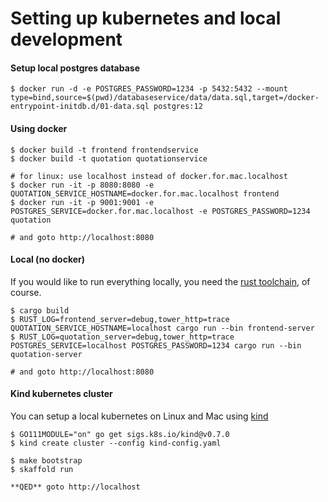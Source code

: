 # Setting up kubernetes and local development

#### Setup local postgres database

```
$ docker run -d -e POSTGRES_PASSWORD=1234 -p 5432:5432 --mount type=bind,source=$(pwd)/databaseservice/data/data.sql,target=/docker-entrypoint-initdb.d/01-data.sql postgres:12
```

#### Using docker

```shell
$ docker build -t frontend frontendservice
$ docker build -t quotation quotationservice

# for linux: use localhost instead of docker.for.mac.localhost
$ docker run -it -p 8080:8080 -e QUOTATION_SERVICE_HOSTNAME=docker.for.mac.localhost frontend
$ docker run -it -p 9001:9001 -e POSTGRES_SERVICE=docker.for.mac.localhost -e POSTGRES_PASSWORD=1234 quotation

# and goto http://localhost:8080
```

#### Local (no docker)

If you would like to run everything locally, you need the
[rust toolchain](https://rustup.rs/), of course.

```shell
$ cargo build
$ RUST_LOG=frontend_server=debug,tower_http=trace QUOTATION_SERVICE_HOSTNAME=localhost cargo run --bin frontend-server
$ RUST_LOG=quotation_server=debug,tower_http=trace POSTGRES_SERVICE=localhost POSTGRES_PASSWORD=1234 cargo run --bin quotation-server

# and goto http://localhost:8080
```

#### Kind kubernetes cluster

You can setup a local kubernetes on Linux and Mac using [kind][kind]

```shell
$ GO111MODULE="on" go get sigs.k8s.io/kind@v0.7.0
$ kind create cluster --config kind-config.yaml

$ make bootstrap
$ skaffold run

**QED** goto http://localhost
```

[kind]: https://github.com/kubernetes-sigs/kind
